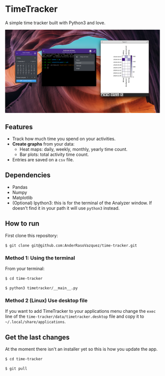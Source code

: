 # TimeTracker

A simple time tracker built with Python3 and love.

![image of the application window](img/main_window.png)


## Features

+ Track how much time you spend on your activities.
+ **Create graphs** from your data:
  + Heat maps: daily, weekly, monthly, yearly time count.
  + Bar plots: total activity time count.
+ Entries are saved on a `csv` file.

## Dependencies

+ Pandas
+ Numpy
+ Matplotlib
+ (Optional) Ipython3: this is for the terminal of the Analyzer window. If doesn't find it in your path it will use `python3` instead.

## How to run

First clone this repository:

`$ git clone git@github.com:AnderRasoVazquez/time-tracker.git`

### Method 1: Using the terminal

From your terminal:

`$ cd time-tracker`

`$ python3 timetracker/__main__.py`

### Method 2 (Linux) Use desktop file

If you want to add TimeTracker to your applications menu change the `exec` line of the `time-tracker/data/timetracker.desktop` file and copy it to `~/.local/share/applications`.

## Get the last changes

At the moment there isn't an installer yet so this is how you update the app.

`$ cd time-tracker`

`$ git pull`


